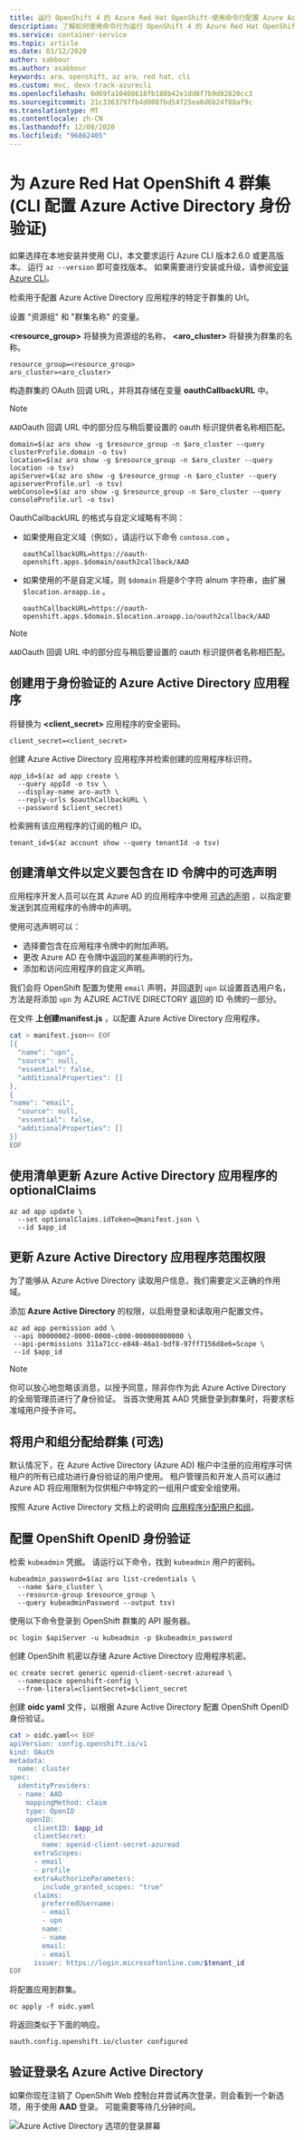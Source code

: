```yaml
---
title: 运行 OpenShift 4 的 Azure Red Hat OpenShift-使用命令行配置 Azure Active Directory authentication
description: 了解如何使用命令行为运行 OpenShift 4 的 Azure Red Hat OpenShift 群集配置 Azure Active Directory 身份验证
ms.service: container-service
ms.topic: article
ms.date: 03/12/2020
author: sabbour
ms.author: asabbour
keywords: aro、openshift、az aro、red hat、cli
ms.custom: mvc, devx-track-azurecli
ms.openlocfilehash: 0d69fa10408618fb188b42e1dd8f7b9d02820cc3
ms.sourcegitcommit: 21c3363797fb4d008fbd54f25ea0d6b24f88af9c
ms.translationtype: MT
ms.contentlocale: zh-CN
ms.lasthandoff: 12/08/2020
ms.locfileid: "96862405"
---
```

# <a name="configure-azure-active-directory-authentication-for-an-azure-red-hat-openshift-4-cluster-cli"></a>为 Azure Red Hat OpenShift 4 群集 (CLI 配置 Azure Active Directory 身份验证) 

如果选择在本地安装并使用 CLI，本文要求运行 Azure CLI 版本2.6.0 或更高版本。 运行 `az --version` 即可查找版本。 如果需要进行安装或升级，请参阅[安装 Azure CLI](/cli/azure/install-azure-cli?view=azure-cli-latest)。

检索用于配置 Azure Active Directory 应用程序的特定于群集的 Url。

设置 "资源组" 和 "群集名称" 的变量。

**\<resource_group>** 将替换为资源组的名称， **\<aro_cluster>** 将替换为群集的名称。

```azurecli-interactive
resource_group=<resource_group>
aro_cluster=<aro_cluster>
```

构造群集的 OAuth 回调 URL，并将其存储在变量 **oauthCallbackURL** 中。 

> [!NOTE]
> `AAD`Oauth 回调 URL 中的部分应与稍后要设置的 oauth 标识提供者名称相匹配。


```azurecli-interactive
domain=$(az aro show -g $resource_group -n $aro_cluster --query clusterProfile.domain -o tsv)
location=$(az aro show -g $resource_group -n $aro_cluster --query location -o tsv)
apiServer=$(az aro show -g $resource_group -n $aro_cluster --query apiserverProfile.url -o tsv)
webConsole=$(az aro show -g $resource_group -n $aro_cluster --query consoleProfile.url -o tsv)
```

OauthCallbackURL 的格式与自定义域略有不同：

* 如果使用自定义域（例如），请运行以下命令 `contoso.com` 。 

    ```azurecli-interactive
    oauthCallbackURL=https://oauth-openshift.apps.$domain/oauth2callback/AAD
    ```

* 如果使用的不是自定义域，则 `$domain` 将是8个字符 alnum 字符串，由扩展 `$location.aroapp.io` 。

    ```azurecli-interactive
    oauthCallbackURL=https://oauth-openshift.apps.$domain.$location.aroapp.io/oauth2callback/AAD
    ```

> [!NOTE]
> `AAD`Oauth 回调 URL 中的部分应与稍后要设置的 oauth 标识提供者名称相匹配。

## <a name="create-an-azure-active-directory-application-for-authentication"></a>创建用于身份验证的 Azure Active Directory 应用程序

将替换为 **\<client_secret>** 应用程序的安全密码。

```azurecli-interactive
client_secret=<client_secret>
```

创建 Azure Active Directory 应用程序并检索创建的应用程序标识符。

```azurecli-interactive
app_id=$(az ad app create \
  --query appId -o tsv \
  --display-name aro-auth \
  --reply-urls $oauthCallbackURL \
  --password $client_secret)
```

检索拥有该应用程序的订阅的租户 ID。

```azure
tenant_id=$(az account show --query tenantId -o tsv)
```

## <a name="create-a-manifest-file-to-define-the-optional-claims-to-include-in-the-id-token"></a>创建清单文件以定义要包含在 ID 令牌中的可选声明

应用程序开发人员可以在其 Azure AD 的应用程序中使用 [可选的声明](../active-directory/develop/active-directory-optional-claims.md) ，以指定要发送到其应用程序的令牌中的声明。

使用可选声明可以：

- 选择要包含在应用程序令牌中的附加声明。
- 更改 Azure AD 在令牌中返回的某些声明的行为。
- 添加和访问应用程序的自定义声明。

我们会将 OpenShift 配置为使用 `email` 声明，并回退到 `upn` 以设置首选用户名，方法是将添加 `upn` 为 AZURE ACTIVE DIRECTORY 返回的 ID 令牌的一部分。

在文件 **上创建manifest.js** ，以配置 Azure Active Directory 应用程序。

```bash
cat > manifest.json<< EOF
[{
  "name": "upn",
  "source": null,
  "essential": false,
  "additionalProperties": []
},
{
"name": "email",
  "source": null,
  "essential": false,
  "additionalProperties": []
}]
EOF
```

## <a name="update-the-azure-active-directory-applications-optionalclaims-with-a-manifest"></a>使用清单更新 Azure Active Directory 应用程序的 optionalClaims

```azurecli-interactive
az ad app update \
  --set optionalClaims.idToken=@manifest.json \
  --id $app_id
```

## <a name="update-the-azure-active-directory-application-scope-permissions"></a>更新 Azure Active Directory 应用程序范围权限

为了能够从 Azure Active Directory 读取用户信息，我们需要定义正确的作用域。

添加 **Azure Active Directory** 的权限，以启用登录和读取用户配置文件。

```azurecli-interactive
az ad app permission add \
 --api 00000002-0000-0000-c000-000000000000 \
 --api-permissions 311a71cc-e848-46a1-bdf8-97ff7156d8e6=Scope \
 --id $app_id
```

> [!NOTE]
> 你可以放心地忽略该消息，以授予同意，除非你作为此 Azure Active Directory 的全局管理员进行了身份验证。 当首次使用其 AAD 凭据登录到群集时，将要求标准域用户授予许可。

## <a name="assign-users-and-groups-to-the-cluster-optional"></a>将用户和组分配给群集 (可选) 

默认情况下，在 Azure Active Directory (Azure AD) 租户中注册的应用程序可供租户的所有已成功进行身份验证的用户使用。 租户管理员和开发人员可以通过 Azure AD 将应用限制为仅供租户中特定的一组用户或安全组使用。

按照 Azure Active Directory 文档上的说明向 [应用程序分配用户和组](../active-directory/develop/howto-restrict-your-app-to-a-set-of-users.md#app-registration)。

## <a name="configure-openshift-openid-authentication"></a>配置 OpenShift OpenID 身份验证

检索 `kubeadmin` 凭据。 请运行以下命令，找到 `kubeadmin` 用户的密码。

```azurecli-interactive
kubeadmin_password=$(az aro list-credentials \
  --name $aro_cluster \
  --resource-group $resource_group \
  --query kubeadminPassword --output tsv)
```

使用以下命令登录到 OpenShift 群集的 API 服务器。 

```azurecli-interactive
oc login $apiServer -u kubeadmin -p $kubeadmin_password
```

创建 OpenShift 机密以存储 Azure Active Directory 应用程序机密。

```azurecli-interactive
oc create secret generic openid-client-secret-azuread \
  --namespace openshift-config \
  --from-literal=clientSecret=$client_secret
```

创建 **oidc yaml** 文件，以根据 Azure Active Directory 配置 OpenShift OpenID 身份验证。 

```bash
cat > oidc.yaml<< EOF
apiVersion: config.openshift.io/v1
kind: OAuth
metadata:
  name: cluster
spec:
  identityProviders:
  - name: AAD
    mappingMethod: claim
    type: OpenID
    openID:
      clientID: $app_id
      clientSecret:
        name: openid-client-secret-azuread
      extraScopes:
      - email
      - profile
      extraAuthorizeParameters:
        include_granted_scopes: "true"
      claims:
        preferredUsername:
        - email
        - upn
        name:
        - name
        email:
        - email
      issuer: https://login.microsoftonline.com/$tenant_id
EOF
```

将配置应用到群集。

```azurecli-interactive
oc apply -f oidc.yaml
```

将返回类似于下面的响应。

```output
oauth.config.openshift.io/cluster configured
```

## <a name="verify-login-through-azure-active-directory"></a>验证登录名 Azure Active Directory

如果你现在注销了 OpenShift Web 控制台并尝试再次登录，则会看到一个新选项，用于使用 **AAD** 登录。 可能需要等待几分钟时间。

![Azure Active Directory 选项的登录屏幕](media/aro4-login-2.png)

